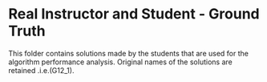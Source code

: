 # Real Instructor and Student - Ground Truth
This folder contains solutions made by the students that are used for the algorithm performance analysis.
Original names of the solutions are retained .i.e.(G12_1).